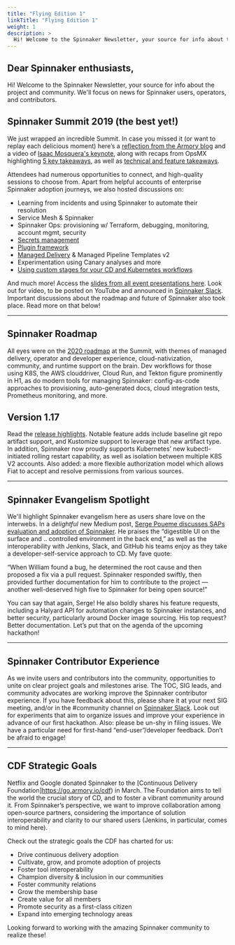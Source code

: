 ```yaml
---
title: "Flying Edition 1"
linkTitle: "Flying Edition 1"
weight: 1
description: >
  Hi! Welcome to the Spinnaker Newsletter, your source for info about the project and community. We'll focus on news for Spinnaker users, operators, and contributors.
---
```



## Dear Spinnaker enthusiasts,

Hi! Welcome to the Spinnaker Newsletter, your source for info about the project and community. We'll focus on news for Spinnaker users, operators, and contributors.

## Spinnaker Summit 2019 (the best yet!)

We just wrapped an incredible Summit. In case you missed it (or want to replay each delicious moment) here’s a [reflection from the Armory blog](http://go.armory.io/keynote) and a video of [Isaac Mosquera's keynote](https://www.youtube.com/watch?v=BBdFOZASQ_4), along with recaps from OpsMX highlighting [5 key takeaways](https://blog.opsmx.com/spinnaker-summit-2019-recap/),  as well as [technical and feature takeaways](https://blog.opsmx.com/spinnaker-summit-2019-some-key-technical-takeaways/).

Attendees had numerous opportunities to connect, and high-quality sessions to choose from. Apart from helpful accounts of enterprise Spinnaker adoption journeys, we also hosted discussions on:
* Learning from incidents and using Spinnaker to automate their resolution
* Service Mesh & Spinnaker
* Spinnaker Ops: provisioning w/ Terraform, debugging, monitoring, account mgmt, security
* [Secrets management](https://blog.armory.io/spinnaker-secrets-management-secrets-are-no-fun-when-you-share-with-everyone/)
* [Plugin framework](https://www.spinnakersummit.com/blog/how-armory-is-extending-spinnaker-for-the-enterprise)
* [Managed Delivery](https://blog.spinnaker.io/managed-delivery-evolving-continuous-delivery-at-netflix-eb74877fb33c) & Managed Pipeline Templates v2
* Experimentation using Canary analyses and more
* [Using custom stages for your CD and Kubernetes workflows](https://blog.spinnaker.io/running-jobs-stories-from-the-field-pt-1-4330e1e6ebb)

And much more! Access the [slides from all event presentations here](https://go.armory.io/spinsumslides). Look out for video, to be posted on YouTube and announced in [Spinnaker Slack](https://join.spinnaker.io/). Important discussions about the roadmap and future of Spinnaker also took place. Read more on that below!

---
## Spinnaker Roadmap

All eyes were on the [2020 roadmap](https://go.armory.io/spinmap) at the Summit, with themes of managed delivery, operator and developer experience, cloud-nativization, community, and runtime support on the brain. Dev workflows for those using K8S, the AWS clouddriver, Cloud Run, and Tekton figure prominently in H1, as do modern tools for managing Spinnaker: config-as-code approaches to provisioning, auto-generated docs, cloud integration tests, Prometheus monitoring, and more.

## Version 1.17

Read the [release highlights](https://www.spinnaker.io/community/releases/versions/1-17-0-changelog). Notable feature adds include baseline git repo artifact support, and Kustomize support to leverage that new artifact type. In addition, Spinnaker now proudly supports Kubernetes’ new kubectl-initiated rolling restart capability, as well as isolation between multiple K8S V2 accounts. Also added: a more flexible authorization model which allows Fiat to accept and resolve permissions from various sources.

---

## Spinnaker Evangelism Spotlight

We'll highlight Spinnaker evangelism here as users share love on the interwebs. In a *delightful* new Medium post, [Serge Poueme discusses SAPs evaluation and adoption of Spinnaker](https://blog.spinnaker.io/pipeline-redemption-how-spinnaker-is-shaping-delivery-excellence-at-sap-3b3c931b4f63). He praises the “digestible UI on the surface and .. controlled environment in the back end,” as well as the interoperability with Jenkins, Slack, and GitHub his teams enjoy as they take a developer-self-service approach to CD. My fave quote:

“When William found a bug, he determined the root cause and then proposed a fix via a pull request. Spinnaker responded swiftly, then provided further documentation for him to contribute to the project — another well-deserved high five to Spinnaker for being open source!”

You can say that again, Serge! He also boldly shares his feature requests, including a Halyard API for automation changes to Spinnaker instances, and better security, particularly around Docker image sourcing. His top request? Better documentation. Let’s put that on the agenda of the upcoming hackathon!

---
## Spinnaker Contributor Experience

As we invite users and contributors into the community, opportunities to unite on clear project goals and milestones arise. The TOC, SIG leads, and community advocates are working improve the Spinnaker contributor experience. If you have feedback about this, please share it at your next SIG meeting, and/or in the #community channel on [Spinnaker Slack](https://join.spinnaker.io/).
Look out for experiments that aim to organize issues and improve your experience in advance of our first hackathon. Also: please be un-shy in filing issues. We have a particular need for first-hand “end-user”/developer feedback. Don’t be afraid to engage!

---
## CDF Strategic Goals

Netflix and Google donated Spinnaker to the [Continuous Delivery Foundation]https://go.armory.io/cdf) in March. The Foundation aims to tell the world the crucial story of CD, and to foster a vibrant community around it. From Spinnaker’s perspective, we want to improve collaboration among open-source partners, considering the importance of solution interoperability and clarity to our shared users (Jenkins, in particular, comes to mind here).

Check out the strategic goals the CDF has charted for us:
* Drive continuous delivery adoption
* Cultivate, grow, and promote adoption of projects
* Foster tool interoperability
* Champion diversity & inclusion in our communities
* Foster community relations
* Grow the membership base
* Create value for all members
* Promote security as a first-class citizen
* Expand into emerging technology areas

Looking forward to working with the amazing Spinnaker community to realize these!
